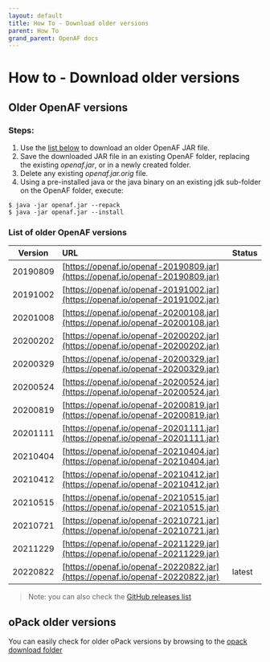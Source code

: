 ```yaml
---
layout: default
title: How To - Download older versions
parent: How To
grand_parent: OpenAF docs
---
```


# How to - Download older versions

## Older OpenAF versions

### Steps:

1. Use the [list below](#list-of-older-openaf-versions) to download an older OpenAF JAR file.
2. Save the downloaded JAR file in an existing OpenAF folder, replacing the existing _openaf.jar_, or in a newly created folder.
3. Delete any existing _openaf.jar.orig_ file.
4. Using a pre-installed java or the java binary on an existing jdk sub-folder on the OpenAF folder, execute: 
````
$ java -jar openaf.jar --repack 
$ java -jar openaf.jar --install
````

### List of older OpenAF versions

| Version | URL | Status |
|---------|:----|--------|
| 20190809 | [https://openaf.io/openaf-20190809.jar](https://openaf.io/openaf-20190809.jar) | |
| 20191002 | [https://openaf.io/openaf-20191002.jar](https://openaf.io/openaf-20191002.jar) | |
| 20201008 | [https://openaf.io/openaf-20200108.jar](https://openaf.io/openaf-20200108.jar) | |
| 20200202 | [https://openaf.io/openaf-20200202.jar](https://openaf.io/openaf-20200202.jar) | | 
| 20200329 | [https://openaf.io/openaf-20200329.jar](https://openaf.io/openaf-20200329.jar) | |
| 20200524 | [https://openaf.io/openaf-20200524.jar](https://openaf.io/openaf-20200524.jar) | |
| 20200819 | [https://openaf.io/openaf-20200819.jar](https://openaf.io/openaf-20200819.jar) | |
| 20201111 | [https://openaf.io/openaf-20201111.jar](https://openaf.io/openaf-20201111.jar) | |
| 20210404 | [https://openaf.io/openaf-20210404.jar](https://openaf.io/openaf-20210404.jar) | |
| 20210412 | [https://openaf.io/openaf-20210412.jar](https://openaf.io/openaf-20210412.jar) | |
| 20210515 | [https://openaf.io/openaf-20210515.jar](https://openaf.io/openaf-20210515.jar) | |
| 20210721 | [https://openaf.io/openaf-20210721.jar](https://openaf.io/openaf-20210721.jar) | |
| 20211229 | [https://openaf.io/openaf-20211229.jar](https://openaf.io/openaf-20211229.jar) | |
| 20220822 | [https://openaf.io/openaf-20220822.jar](https://openaf.io/openaf-20220822.jar) | latest |

> Note: you can also check the [GitHub releases list](https://github.com/OpenAF/openaf/releases)

## oPack older versions

You can easily check for older oPack versions by browsing to the [opack download folder](https://openaf.io/opacks)